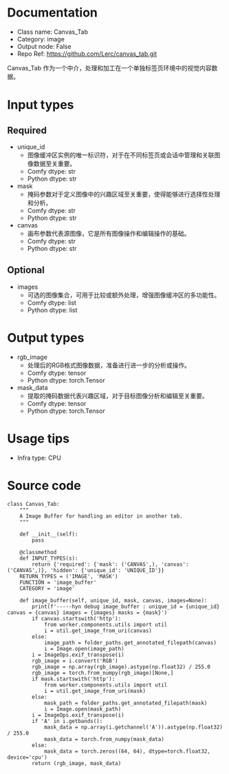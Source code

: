 # Documentation
- Class name: Canvas_Tab
- Category: image
- Output node: False
- Repo Ref: https://github.com/Lerc/canvas_tab.git

Canvas_Tab 作为一个中介，处理和加工在一个单独标签页环境中的视觉内容数据。

# Input types
## Required
- unique_id
    - 图像缓冲区实例的唯一标识符，对于在不同标签页或会话中管理和关联图像数据至关重要。
    - Comfy dtype: str
    - Python dtype: str
- mask
    - 掩码参数对于定义图像中的兴趣区域至关重要，使得能够进行选择性处理和分析。
    - Comfy dtype: str
    - Python dtype: str
- canvas
    - 画布参数代表源图像，它是所有图像操作和编辑操作的基础。
    - Comfy dtype: str
    - Python dtype: str
## Optional
- images
    - 可选的图像集合，可用于比较或额外处理，增强图像缓冲区的多功能性。
    - Comfy dtype: list
    - Python dtype: list

# Output types
- rgb_image
    - 处理后的RGB格式图像数据，准备进行进一步的分析或操作。
    - Comfy dtype: tensor
    - Python dtype: torch.Tensor
- mask_data
    - 提取的掩码数据代表兴趣区域，对于目标图像分析和编辑至关重要。
    - Comfy dtype: tensor
    - Python dtype: torch.Tensor

# Usage tips
- Infra type: CPU

# Source code
```
class Canvas_Tab:
    """
    A Image Buffer for handling an editor in another tab.
    """

    def __init__(self):
        pass

    @classmethod
    def INPUT_TYPES(s):
        return {'required': {'mask': ('CANVAS',), 'canvas': ('CANVAS',)}, 'hidden': {'unique_id': 'UNIQUE_ID'}}
    RETURN_TYPES = ('IMAGE', 'MASK')
    FUNCTION = 'image_buffer'
    CATEGORY = 'image'

    def image_buffer(self, unique_id, mask, canvas, images=None):
        print(f'-----hyn debug image_buffer : unique_id = {unique_id} canvas = {canvas} images = {images} masks = {mask}')
        if canvas.startswith('http'):
            from worker.components.utils import util
            i = util.get_image_from_uri(canvas)
        else:
            image_path = folder_paths.get_annotated_filepath(canvas)
            i = Image.open(image_path)
        i = ImageOps.exif_transpose(i)
        rgb_image = i.convert('RGB')
        rgb_image = np.array(rgb_image).astype(np.float32) / 255.0
        rgb_image = torch.from_numpy(rgb_image)[None,]
        if mask.startswith('http'):
            from worker.components.utils import util
            i = util.get_image_from_uri(mask)
        else:
            mask_path = folder_paths.get_annotated_filepath(mask)
            i = Image.open(mask_path)
        i = ImageOps.exif_transpose(i)
        if 'A' in i.getbands():
            mask_data = np.array(i.getchannel('A')).astype(np.float32) / 255.0
            mask_data = torch.from_numpy(mask_data)
        else:
            mask_data = torch.zeros((64, 64), dtype=torch.float32, device='cpu')
        return (rgb_image, mask_data)
```